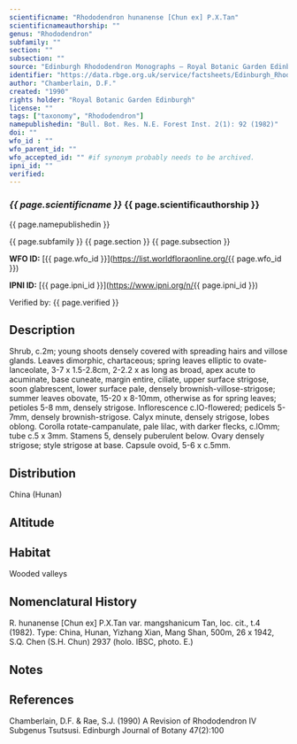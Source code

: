 ```yaml
---
scientificname: "Rhododendron hunanense [Chun ex] P.X.Tan"
scientificnameauthorship: ""
genus: "Rhododendron"
subfamily: ""
section: ""
subsection: ""
source: "Edinburgh Rhododendron Monographs – Royal Botanic Garden Edinburgh"
identifier: "https://data.rbge.org.uk/service/factsheets/Edinburgh_Rhododendron_Monographs.xhtml"
author: "Chamberlain, D.F."
created: "1990"
rights holder: "Royal Botanic Garden Edinburgh"
license: ""
tags: ["taxonomy", "Rhododendron"]
namepublishedin: "Bull. Bot. Res. N.E. Forest Inst. 2(1): 92 (1982)"
doi: ""
wfo_id : ""
wfo_parent_id: ""
wfo_accepted_id: "" #if synonym probably needs to be archived.                      
ipni_id: ""
verified:
---
```

### _{{ page.scientificname }}_ {{ page.scientificauthorship }}
 {{ page.namepublishedin }}

{{ page.subfamily }} {{ page.section }} {{ page.subsection }}

**WFO ID:** [{{ page.wfo_id }}](https://list.worldfloraonline.org/{{ page.wfo_id }})

**IPNI ID:** [{{ page.ipni_id }}](https://www.ipni.org/n/{{ page.ipni_id }})

Verified by: {{ page.verified }}



## Description
Shrub, c.2m; young shoots densely covered with spreading hairs and villose glands. Leaves dimorphic, chartaceous; spring leaves elliptic to ovate-lanceolate, 3-7 x 1.5-2.8cm, 2-2.2 x as long as broad, apex acute to acuminate, base cuneate, margin entire, ciliate, upper surface strigose, soon glabrescent, lower surface pale, densely brownish-villose-strigose; summer leaves obovate, 15-20 x 8-10mm, otherwise as for spring leaves; petioles 5-8 mm, densely strigose. Inflorescence c.lO-flowered; pedicels 5-7mm, densely brownish-strigose. Calyx minute, densely strigose, lobes oblong. Corolla rotate-campanulate, pale lilac, with darker flecks, c.lOmm; tube c.5 x 3mm. Stamens 5, densely puberulent below. Ovary densely strigose; style strigose at base. Capsule ovoid, 5-6 x c.5mm.

## Distribution
China (Hunan)

## Altitude


## Habitat
Wooded valleys

## Nomenclatural History
R. hunanense [Chun ex] P.X.Tan var. mangshanicum Tan, loc. cit., t.4 (1982). Type: China, Hunan, Yizhang Xian, Mang Shan, 500m, 26 x 1942, S.Q. Chen (S.H. Chun) 2937 (holo. IBSC, photo. E.)
                       
## Notes


## References

Chamberlain, D.F. & Rae, S.J. (1990) A Revision of Rhododendron IV Subgenus Tsutsusi. Edinburgh Journal of Botany 47(2):100
